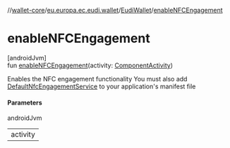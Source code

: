 //[wallet-core](../../../index.md)/[eu.europa.ec.eudi.wallet](../index.md)/[EudiWallet](index.md)/[enableNFCEngagement](enable-n-f-c-engagement.md)

# enableNFCEngagement

[androidJvm]\
fun [enableNFCEngagement](enable-n-f-c-engagement.md)(activity: [ComponentActivity](https://developer.android.com/reference/kotlin/androidx/activity/ComponentActivity.html))

Enables the NFC engagement functionality You must also add [DefaultNfcEngagementService](../../eu.europa.ec.eudi.wallet.util/-default-nfc-engagement-service/index.md) to your application's manifest file

#### Parameters

androidJvm

| |
|---|
| activity |
